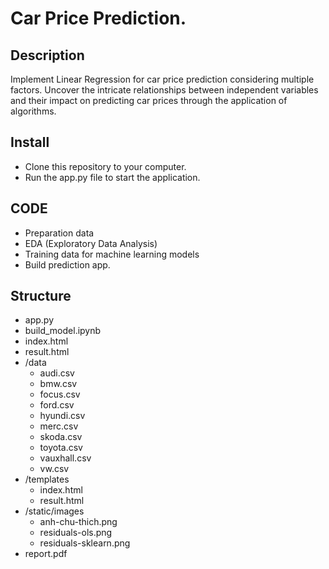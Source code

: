 # Car Price Prediction.

## Description
Implement Linear Regression for car price prediction considering multiple factors.
Uncover the intricate relationships between independent variables and their impact on predicting car prices through the application of algorithms.

## Install
- Clone this repository to your computer.
- Run the app.py file to start the application.

## CODE
- Preparation data
- EDA (Exploratory Data Analysis)
- Training data for machine learning models
- Build prediction app.

## Structure

- app.py
- build_model.ipynb
- index.html
- result.html
- /data
    - audi.csv
    - bmw.csv
    - focus.csv
    - ford.csv
    - hyundi.csv
    - merc.csv
    - skoda.csv
    - toyota.csv
    - vauxhall.csv
    - vw.csv
- /templates
    - index.html
    - result.html
- /static/images
    - anh-chu-thich.png
    - residuals-ols.png
    - residuals-sklearn.png
- report.pdf
